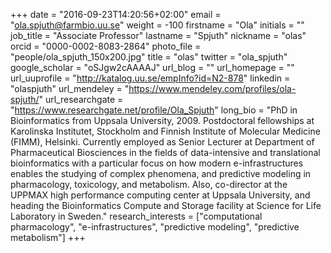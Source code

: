+++
date = "2016-09-23T14:20:56+02:00"
email = "ola.spjuth@farmbio.uu.se"
weight = -100
firstname = "Ola"
initials = ""
job_title = "Associate Professor"
lastname = "Spjuth"
nickname = "olas"
orcid = "0000-0002-8083-2864"
photo_file = "people/ola_spjuth_150x200.jpg"
title = "olas"
twitter = "ola_spjuth"
google_scholar = "oSJgw2cAAAAJ"
url_blog = ""
url_homepage = ""
url_uuprofile = "http://katalog.uu.se/empInfo?id=N2-878"
linkedin = "olaspjuth"
url_mendeley = "https://www.mendeley.com/profiles/ola-spjuth/"
url_researchgate = "https://www.researchgate.net/profile/Ola_Spjuth"
long_bio = "PhD in Bioinformatics from Uppsala University, 2009. Postdoctoral fellowships at Karolinska Institutet, Stockholm and Finnish Institute of Molecular Medicine (FIMM), Helsinki. Currently employed as Senior Lecturer at Department of Pharmaceutical Biosciences in the fields of data-intensive and translational bioinformatics with a particular focus on how modern e-infrastructures enables the studying of complex phenomena, and predictive modeling in pharmacology, toxicology, and metabolism. Also, co-director at the UPPMAX high performance computing center at Uppsala University, and heading the Bioinformatics Compute and Storage facility at Science for Life Laboratory in Sweden."
research_interests = ["computational pharmacology", "e-infrastructures", "predictive modeling", "predictive metabolism"]
+++


